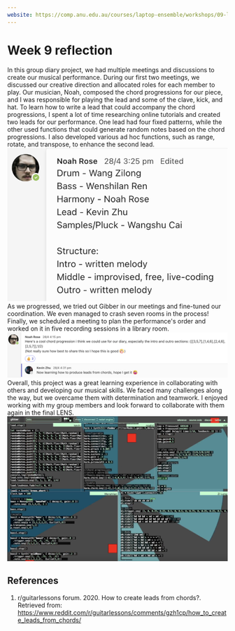 ```yaml
---
website: https://comp.anu.edu.au/courses/laptop-ensemble/workshops/09-live-coding/
---
```


# Week 9 reflection

In this group diary project, we had multiple meetings and discussions to create our musical performance. During our first two meetings, we discussed our creative direction and allocated roles for each member to play. Our musician, Noah, composed the chord progressions for our piece, and I was responsible for playing the lead and some of the clave, kick, and hat. To learn how to write a lead that could accompany the chord progressions, I spent a lot of time researching online tutorials and created two leads for our performance. One lead had four fixed patterns, while the other used functions that could generate random notes based on the chord progressions. I also developed various ad hoc functions, such as range, rotate, and transpose, to enhance the second lead.
![Designed structure at the beginning](structure.png)
As we progressed, we tried out Gibber in our meetings and fine-tuned our coordination. We even managed to crash seven rooms in the process! Finally, we scheduled a meeting to plan the performance's order and worked on it in five recording sessions in a library room.
![Chord Progression](chordprogression.png)
Overall, this project was a great learning experience in collaborating with others and developing our musical skills. We faced many challenges along the way, but we overcame them with determination and teamwork. I enjoyed working with my group members and look forward to collaborate with them again in the final LENS.
![ Screenshot of week 9](screenshot-week9.png)

## References
1. r/guitarlessons forum. 2020. How to create leads from chords?. Retrieved from: https://www.reddit.com/r/guitarlessons/comments/gzh1cp/how_to_create_leads_from_chords/